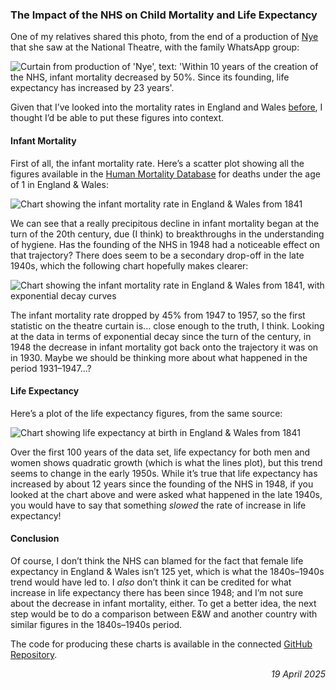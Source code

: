 ### The Impact of the NHS on Child Mortality and Life Expectancy

One of my relatives shared this photo, from the end of a production of [Nye](https://en.wikipedia.org/wiki/Nye_(play)) that she saw at the National Theatre, with the family WhatsApp group:

<img src="Nye_curtain.jpg" style="max-width:600px;"
alt="Curtain from production of 'Nye', text: 'Within 10 years of the creation of the NHS, infant mortality decreased by 50%. Since its founding, life expectancy has increased by 23 years'."
onerror="this.onerror=null;
this.src='../Nye_curtain.jpg';"
/>

Given that I&rsquo;ve looked into the mortality rates in England and Wales [before](./posts/2023-02-28-data-science-bootcamp-reports.html), I thought I&rsquo;d be able to put these figures into context.

#### Infant Mortality

First of all, the infant mortality rate. Here&rsquo;s a scatter plot showing all the figures available in the [Human Mortality Database](https://www.mortality.org/Country/Country?cntr=GBRCENW) for deaths under the age of 1 in England & Wales:

<img src="infant_mortality_rate.png" style="max-width:600px;"
alt="Chart showing the infant mortality rate in England & Wales from 1841"
onerror="this.onerror=null;
this.src='../infant_mortality_rate.png';"
/>

We can see that a really precipitous decline in infant mortality began at the turn of the 20th century, due (I think) to breakthroughs in the understanding of hygiene. Has the founding of the NHS in 1948 had a noticeable effect on that trajectory? There does seem to be a secondary drop-off in the late 1940s, which the following chart hopefully makes clearer:

<img src="infant_mortality_rate_decay.png" style="max-width:600px;"
alt="Chart showing the infant mortality rate in England & Wales from 1841, with exponential decay curves"
onerror="this.onerror=null;
this.src='../infant_mortality_rate_decay.png';"
/>

The infant mortality rate dropped by 45% from 1947 to 1957, so the first statistic on the theatre curtain is... close enough to the truth, I think. Looking at the data in terms of exponential decay since the turn of the century, in 1948 the decrease in infant mortality got back onto the trajectory it was on in 1930. Maybe we should be thinking more about what happened in the period 1931&ndash;1947...?

#### Life Expectancy

Here&rsquo;s a plot of the life expectancy figures, from the same source:

<img src="life_expectancy.png" style="max-width:600px;"
alt="Chart showing life expectancy at birth in England & Wales from 1841"
onerror="this.onerror=null;
this.src='../life_expectancy.png';"
/>

Over the first 100 years of the data set, life expectancy for both men and women shows quadratic growth (which is what the lines plot), but this trend seems to change in the early 1950s. While it&rsquo;s true that life expectancy has increased by about 12 years since the founding of the NHS in 1948, if you looked at the chart above and were asked what happened in the late 1940s, you would have to say that something *slowed* the rate of increase in life expectancy!

#### Conclusion

Of course, I don&rsquo;t think the NHS can blamed for the fact that female life expectancy in England & Wales isn&rsquo;t 125 yet, which is what the 1840s&ndash;1940s trend would have led to. I *also* don&rsquo;t think it can be credited for what increase in life expectancy there has been since 1948; and I&rsquo;m not sure about the decrease in infant mortality, either. To get a better idea, the next step would be to do a comparison between E&W and another country with similar figures in the 1840s&ndash;1940s period.

The code for producing these charts is available in the connected [GitHub Repository](https://github.com/MatthewGotham/deaths-England-Wales).

<div style="text-align:right;font-style:italic">19 April 2025</div>